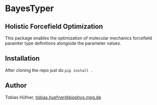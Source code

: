 # BayesTyper

## Holistic Forcefield Optimization

This package enables the optimization of molecular mechanics forcefield paramter type
definitions alongside the parameter values.

## Installation

After cloning the repo just do `pip install .`

## Author

Tobias Hüfner, tobias.huefner@biophys.mpg.de

